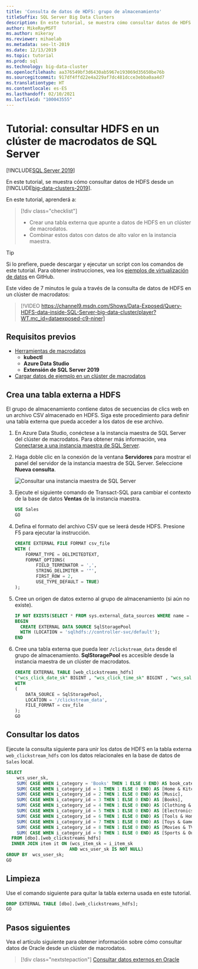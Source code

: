 ```yaml
---
title: 'Consulta de datos de HDFS: grupo de almacenamiento'
titleSuffix: SQL Server Big Data Clusters
description: En este tutorial, se muestra cómo consultar datos de HDFS en un clúster de macrodatos de SQL Server 2019. Cree una tabla externa con los datos en el grupo de almacenamiento y, después, ejecute una consulta.
author: MikeRayMSFT
ms.author: mikeray
ms.reviewer: mihaelab
ms.metadata: seo-lt-2019
ms.date: 12/13/2019
ms.topic: tutorial
ms.prod: sql
ms.technology: big-data-cluster
ms.openlocfilehash: aa376549bf3d6430ab5967e193069d35650be76b
ms.sourcegitcommit: 917df4ffd22e4a229af7dc481dcce3ebba0aa4d7
ms.translationtype: HT
ms.contentlocale: es-ES
ms.lasthandoff: 02/10/2021
ms.locfileid: "100043555"
---
```

# <a name="tutorial-query-hdfs-in-a-sql-server-big-data-cluster"></a>Tutorial: consultar HDFS en un clúster de macrodatos de SQL Server

[!INCLUDE[SQL Server 2019](../includes/applies-to-version/sqlserver2019.md)]

En este tutorial, se muestra cómo consultar datos de HDFS desde un [!INCLUDE[big-data-clusters-2019](../includes/ssbigdataclusters-ver15.md)].

En este tutorial, aprenderá a:

> [!div class="checklist"]
> * Crear una tabla externa que apunte a datos de HDFS en un clúster de macrodatos.
> * Combinar estos datos con datos de alto valor en la instancia maestra.

> [!TIP]
> Si lo prefiere, puede descargar y ejecutar un script con los comandos de este tutorial. Para obtener instrucciones, vea los [ejemplos de virtualización de datos](https://github.com/Microsoft/sql-server-samples/tree/master/samples/features/sql-big-data-cluster/data-virtualization) en GitHub.

Este vídeo de 7 minutos le guía a través de la consulta de datos de HDFS en un clúster de macrodatos:

> [!VIDEO https://channel9.msdn.com/Shows/Data-Exposed/Query-HDFS-data-inside-SQL-Server-big-data-cluster/player?WT.mc_id=dataexposed-c9-niner]

## <a name="prerequisites"></a><a id="prereqs"></a> Requisitos previos

- [Herramientas de macrodatos](deploy-big-data-tools.md)
   - **kubectl**
   - **Azure Data Studio**
   - **Extensión de SQL Server 2019**
- [Cargar datos de ejemplo en un clúster de macrodatos](tutorial-load-sample-data.md)

## <a name="create-an-external-table-to-hdfs"></a>Crea una tabla externa a HDFS

El grupo de almacenamiento contiene datos de secuencias de clics web en un archivo CSV almacenado en HDFS. Siga este procedimiento para definir una tabla externa que pueda acceder a los datos de ese archivo.

1. En Azure Data Studio, conéctese a la instancia maestra de SQL Server del clúster de macrodatos. Para obtener más información, vea [Conectarse a una instancia maestra de SQL Server](connect-to-big-data-cluster.md#master).

1. Haga doble clic en la conexión de la ventana **Servidores** para mostrar el panel del servidor de la instancia maestra de SQL Server. Seleccione **Nueva consulta**.

   ![Consultar una instancia maestra de SQL Server](./media/tutorial-query-hdfs-storage-pool/sql-server-master-instance-query.png)

1. Ejecute el siguiente comando de Transact-SQL para cambiar el contexto de la base de datos **Ventas** de la instancia maestra.

   ```sql
   USE Sales
   GO
   ```

1. Defina el formato del archivo CSV que se leerá desde HDFS. Presione F5 para ejecutar la instrucción.

   ```sql
   CREATE EXTERNAL FILE FORMAT csv_file
   WITH (
       FORMAT_TYPE = DELIMITEDTEXT,
       FORMAT_OPTIONS(
           FIELD_TERMINATOR = ',',
           STRING_DELIMITER = '"',
           FIRST_ROW = 2,
           USE_TYPE_DEFAULT = TRUE)
   );
   ```

1. Cree un origen de datos externo al grupo de almacenamiento (si aún no existe).

   ```sql
   IF NOT EXISTS(SELECT * FROM sys.external_data_sources WHERE name = 'SqlStoragePool')
   BEGIN
     CREATE EXTERNAL DATA SOURCE SqlStoragePool
     WITH (LOCATION = 'sqlhdfs://controller-svc/default');
   END
   ```

1. Cree una tabla externa que pueda leer `/clickstream_data` desde el grupo de almacenamiento. **SqlStoragePool** es accesible desde la instancia maestra de un clúster de macrodatos.

   ```sql
   CREATE EXTERNAL TABLE [web_clickstreams_hdfs]
   ("wcs_click_date_sk" BIGINT , "wcs_click_time_sk" BIGINT , "wcs_sales_sk" BIGINT , "wcs_item_sk" BIGINT , "wcs_web_page_sk" BIGINT , "wcs_user_sk" BIGINT)
   WITH
   (
       DATA_SOURCE = SqlStoragePool,
       LOCATION = '/clickstream_data',
       FILE_FORMAT = csv_file
   );
   GO
   ```

## <a name="query-the-data"></a>Consultar los datos

Ejecute la consulta siguiente para unir los datos de HDFS en la tabla externa `web_clickstream_hdfs` con los datos relacionales en la base de datos de `Sales` local.

```sql
SELECT  
    wcs_user_sk,
    SUM( CASE WHEN i_category = 'Books' THEN 1 ELSE 0 END) AS book_category_clicks,
    SUM( CASE WHEN i_category_id = 1 THEN 1 ELSE 0 END) AS [Home & Kitchen],
    SUM( CASE WHEN i_category_id = 2 THEN 1 ELSE 0 END) AS [Music],
    SUM( CASE WHEN i_category_id = 3 THEN 1 ELSE 0 END) AS [Books],
    SUM( CASE WHEN i_category_id = 4 THEN 1 ELSE 0 END) AS [Clothing & Accessories],
    SUM( CASE WHEN i_category_id = 5 THEN 1 ELSE 0 END) AS [Electronics],
    SUM( CASE WHEN i_category_id = 6 THEN 1 ELSE 0 END) AS [Tools & Home Improvement],
    SUM( CASE WHEN i_category_id = 7 THEN 1 ELSE 0 END) AS [Toys & Games],
    SUM( CASE WHEN i_category_id = 8 THEN 1 ELSE 0 END) AS [Movies & TV],
    SUM( CASE WHEN i_category_id = 9 THEN 1 ELSE 0 END) AS [Sports & Outdoors]
  FROM [dbo].[web_clickstreams_hdfs]
  INNER JOIN item it ON (wcs_item_sk = i_item_sk
                        AND wcs_user_sk IS NOT NULL)
GROUP BY  wcs_user_sk;
GO
```

## <a name="clean-up"></a>Limpieza

Use el comando siguiente para quitar la tabla externa usada en este tutorial.

```sql
DROP EXTERNAL TABLE [dbo].[web_clickstreams_hdfs];
GO
```

## <a name="next-steps"></a>Pasos siguientes

Vea el artículo siguiente para obtener información sobre cómo consultar datos de Oracle desde un clúster de macrodatos.
> [!div class="nextstepaction"]
> [Consultar datos externos en Oracle](tutorial-query-oracle.md)
